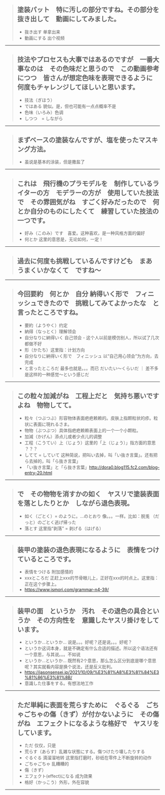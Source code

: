 > ## 塗装パット　特に汚しの部分ですね。その部分を抜き出して　動画にしてみました。
> * 抜き出す 单拿出来
> * 動画にする 出个视频
----------

> ## 技法やプロセスも大事ではあるのですが　一番大事なのは　その色味だと思うので　この動画参考につつ　皆さんが想定色味を表現できるように　何度もチャレンジしてほしいと思います。
> * 技法（ぎほう）
> * ではある 貌似。是，但也可能有一点点概率不是
> * 色味（いろみ）色调
> * しつつ　= しながら
----------

> ## まずベースの塗装なんですが、塩を使ったマスキング方法。
> * 虽说是基本的涂装，但是撒盐了
----------

> ## これは　飛行機のプラモデルを　制作しているライターの方　モデラーの方が　使用していた技法で　その雰囲気がね　すごく好みだったので　何とか自分のものにしたくて　練習していた技法の一つです。
> * 好み（このみ）です　喜爱。这种喜欢，是一种风格方面的偏好
> * 何とか 这里的意思是，无论如何，一定！
----------

> ## 過去に何度も挑戦しているんですけども　まあ　うまくいかなくて　ですね〜
----------

> ## 今回要約　何とか　自分 納得いく形で　フィニッシュできたので　挑戦してみてよかったな　と言ったところですね。
> * 要約（ようやく）约定
> * 納得（なっとく）理解领会
> * 自分なりに納得いく 自己领会 - 这个人以前是模仿别人，所以试了几次都做不好
> * 形（かたち）这里指：计划方向
> * 自分なりに納得いく形で　フィニッシュ 以“自己用心领会”为方向，去完成
> * と言ったところだ 最多也就是。。。而已 だいたい〜くらいだ ｜ 差不多是这样的一种感觉〜という感じだ 
----------

> ## この粒々加減がね　工程上だと　気持ち悪いですよね　物物してて。
> * 粒々（つぶつぶ）形容物体表面疤疤赖赖的。皮肤上指颗粒状的疹。粒状に表面に現れるさま。
> * 物物（ぶつぶつ）具体指疤疤赖赖表面上的一个一个小颗粒。
> * 加減（かげん）添点儿或者少点儿的调整
> * 工程（こうてい）上（じょう）这里的「上（じょう）」指方面的意思 ？？？
> * してて = していて 这种简说，把叫い去掉，叫「い抜き言葉」。还有把ら去掉的，叫「ら抜き言葉」
> * 「い抜き言葉」と「ら抜き言葉」http://dora0.blog115.fc2.com/blog-entry-20.html
----------

> ## で　その物物を消すかの如く　ヤスリで塗装表面を落としたりとか　しながら退色表現。
> * 如く（ごとく）=  のように。…のとおり 像。。。一样。比如：脱兎 （だっと）のごとく逃げ帰った
> * 落とす 这里指“剥落” = 剥げる（はげる）
----------

> ## 装甲の塗装の退色表現になるように　表情をつけているところです。
> * 表情をつける 附加感情的
> * xxxところだ 正赶上xxx的节骨眼儿上，正好在xxx的时点上。这里指：正在这个步骤上。
> * https://www.jsmori.com/grammar-n4-39/
----------

> ## 装甲の面　というか　汚れ　その退色の具合というか　その方向性を　意識したヤスリ掛けをしています。
> * というか...というか... 说是。。。好呢？还是说。。。好呢？
> * というか这词本身，就是不确定有什么合适的描述。所以这个语法还有一个意思，与其说。。。不如说
> * というか...というか... 既然有2个意思，那么怎么区分到底是哪个意思呢？其实就看内容是换个说法，还是反义批判。
> * https://jasonsensei.jp/2021/10/09/%E3%81%A8%E3%81%84%E3%81%86%E3%81%8B/
> * 意識した仕事をする。有想法地工作
----------

> ## ただ単純に表面を荒らすために　ぐるぐる　ごちゃごちゃの傷（きず）が付かないように　その傷がね　エフェクトになるような格好で　ヤスリをしています。
> * ただ 仅仅，只是
> * 荒らす（あらす）乱雑な状態にする。傷つけたり壊したりする
> * ぐるぐる 滴溜溜地转 这里指打磨时，砂纸在零件上不断旋转的动作
> * ごちゃごちゃ 乱糟糟的
> * 傷（きず）
> * エフェクト(effect)になる 成为效果
> * 格好（かっこう）外形，外在容貌
----------

